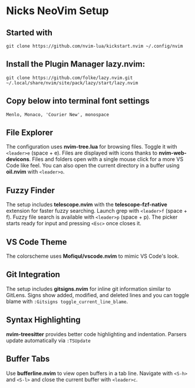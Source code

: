 # Nicks NeoVim Setup

## Started with
```git clone https://github.com/nvim-lua/kickstart.nvim ~/.config/nvim```

## Install the Plugin Manager lazy.nvim:
```git clone https://github.com/folke/lazy.nvim.git ~/.local/share/nvim/site/pack/lazy/start/lazy.nvim```

## Copy below into terminal font settings
```Menlo, Monaco, 'Courier New', monospace```

## File Explorer
The configuration uses **nvim-tree.lua** for browsing files.
Toggle it with `<leader>e` (space + e). Files are displayed with icons thanks to **nvim-web-devicons**.
Files and folders open with a single mouse click for a more VS Code like feel.
You can also open the current directory in a buffer using **oil.nvim** with `<leader>o`.

## Fuzzy Finder
The setup includes **telescope.nvim** with the **telescope-fzf-native** extension
for faster fuzzy searching.
Launch grep with `<leader>f` (space + f). Fuzzy file search is available with `<leader>p` (space + p). The picker starts ready for input and pressing `<Esc>` once closes it.

## VS Code Theme
The colorscheme uses **Mofiqul/vscode.nvim** to mimic VS Code's look.

## Git Integration
The setup includes **gitsigns.nvim** for inline git information similar to GitLens.
Signs show added, modified, and deleted lines and you can toggle blame with `:Gitsigns toggle_current_line_blame`.

## Syntax Highlighting
**nvim-treesitter** provides better code highlighting and indentation.
Parsers update automatically via `:TSUpdate`

## Buffer Tabs
Use **bufferline.nvim** to view open buffers in a tab line. Navigate with `<S-h>` and `<S-l>` and close the current buffer with `<leader>c`.
